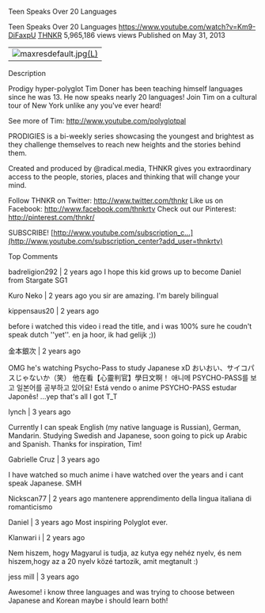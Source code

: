 Teen Speaks Over 20 Languages

Teen Speaks Over 20 Languages
https://www.youtube.com/watch?v=Km9-DiFaxpU
[THNKR](https://www.youtube.com/channel/UCYNlsJPY-IrNhZqCOeApbEw)
5,965,186 views views
Published on May 31, 2013

|     |
| --- |
| ![maxresdefault.jpg](../_resources/10f741aa4ba61070ee624299f08629de.jpg)[(L)](https://www.youtube.com/watch?v=Km9-DiFaxpU) |

Description

Prodigy hyper-polyglot Tim Doner has been teaching himself languages since he was 13. He now speaks nearly 20 languages! Join Tim on a cultural tour of New York unlike any you've ever heard!

See more of Tim: http://www.youtube.com/polyglotpal

PRODIGIES is a bi-weekly series showcasing the youngest and brightest as they challenge themselves to reach new heights and the stories behind them.

Created and produced by @radical.media, THNKR gives you extraordinary access to the people, stories, places and thinking that will change your mind.

Follow THNKR on Twitter: http://www.twitter.com/thnkr
Like us on Facebook: http://www.facebook.com/thnkrtv
Check out our Pinterest: http://pinterest.com/thnkr/

SUBSCRIBE! [http://www.youtube.com/subscription_c...](http://www.youtube.com/subscription_center?add_user=thnkrtv)

Top Comments

badreligion292 | 2 years ago
I hope this kid grows up to become Daniel from Stargate SG1

Kuro Neko | 2 years ago
you sir are amazing. I'm barely bilingual

kippensaus20 | 2 years ago

before i watched this video i read the title, and i was 100% sure he coudn't speak dutch ''yet''. en ja hoor, ik had gelijk ;))

金本銀次 | 2 years ago

OMG he's watching Psycho-Pass to study Japanese xD おいおい、サイコパスじゃないか（笑） 他在看【心靈判官】學日文啊！ 애니메 PSYCHO-PASS를 보고 일본어를 공부하고 있어요! Está vendo o anime PSYCHO-PASS estudar Japonês! ...yep that's all I got T_T

lynch | 3 years ago

Currently I can speak English (my native language is Russian), German, Mandarin. Studying Swedish and Japanese, soon going to pick up Arabic and Spanish. Thanks for inspiration, Tim!

Gabrielle Cruz | 3 years ago

I have watched so much anime i have watched over the years and i cant speak Japanese. SMH

Nickscan77 | 2 years ago
mantenere apprendimento della lingua italiana di romanticismo

Daniel | 3 years ago
Most inspiring Polyglot ever.

Klanwari i | 2 years ago

Nem hiszem, hogy Magyarul is tudja, az kutya egy nehéz nyelv, és nem hiszem,hogy az a 20 nyelv közé tartozik, amit megtanult :)

jess mill | 3 years ago

Awesome! i know three languages and was trying to choose between Japanese and Korean maybe i should learn both!